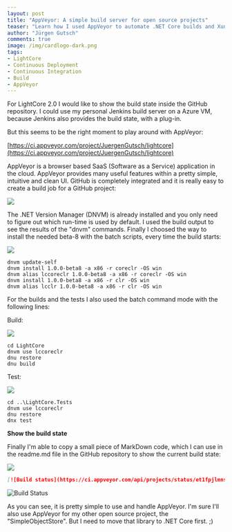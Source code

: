 ```yaml
--- 
layout: post
title: "AppVeyor: A simple build server for open source projects"
teaser: "Learn how I used AppVeyor to automate .NET Core builds and Xunit test runs for LightCore"
author: "Jürgen Gutsch"
comments: true
image: /img/cardlogo-dark.png
tags: 
- LightCore
- Continuous Deployment
- Continuous Integration
- Build
- AppVeyor
---
```


For LightCore 2.0 I would like to show the build state inside the GitHub repository. I could use my personal Jenkins build server on a Azure VM, because Jenkins also provides the build state, with a plug-in.

But this seems to be the right moment to play around with AppVeyor:

[https://ci.appveyor.com/project/JuergenGutsch/lightcore](https://ci.appveyor.com/project/JuergenGutsch/lightcore)

AppVeyor is a browser based SaaS (Software as a Service) application in the cloud. AppVeyor provides many useful features within a pretty simple, intuitive and clean UI. GitHub is completely integrated and it is really easy to create a build job for a GitHub project:

![](/img/AppVeyor-General.png)

The .NET Version Manager (DNVM) is already installed and you only need to figure out which run-time is used by default. I used the build output to see the results of the "dnvm" commands. Finally I choosed the way to install the needed beta-8 with the batch scripts, every time the build starts:

![](/img/AppVeyor-Environment.png)

~~~ batch
dnvm update-self
dnvm install 1.0.0-beta8 -a x86 -r coreclr -OS win 
dnvm alias lccoreclr 1.0.0-beta8 -a x86 -r coreclr -OS win 
dnvm install 1.0.0-beta8 -a x86 -r clr -OS win
dnvm alias lcclr 1.0.0-beta8 -a x86 -r clr -OS win
~~~

For the builds and the tests I also used the batch command mode with the following lines:

Build:

![](/img/AppVeyor-Build.png)

~~~ batch
cd LightCore 
dnvm use lccoreclr 
dnu restore 
dnu build
~~~

Test:

![](/img/AppVeyor-Tests.png)

~~~ batch
cd ..\LightCore.Tests 
dnvm use lccoreclr 
dnu restore 
dnx test 
~~~

**Show the build state**

Finally I'm able to copy a small piece of MarkDown code, which I can use in the readme.md file in the GitHub repository to show the current build state:

![](/img/AppVeyor-Badge.png)
	
~~~ markdown
[![Build status](https://ci.appveyor.com/api/projects/status/et1fpjlmnsrkw3mv?svg=true)](https://ci.appveyor.com/project/JuergenGutsch/lightcore)
~~~

![Build Status](https://ci.appveyor.com/api/projects/status/et1fpjlmnsrkw3mv?svg=true)

As you can see, it is pretty simple to use and handle AppVeyor. I'm sure I'll also use AppVeyor for my other open source project, the "SimpleObjectStore". But I need to move that library to .NET Core first. ;)

